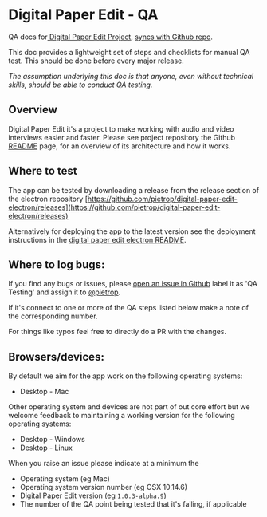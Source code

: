 # Digital Paper Edit - QA

QA docs for[ Digital Paper Edit Project](https://github.com/pietrop/digital-paper-edit-client), [syncs with Github repo](https://github.com/pietrop/digital-paper-edit-qa).

This doc provides a lightweight set of steps and checklists for manual QA test. This should be done before every major release.

_The assumption underlying this doc is that anyone, even without technical skills, should be able to conduct QA testing._

## Overview

Digital Paper Edit it's a project to make working with audio and video interviews easier and faster. Please see project repository the Github [README](https://github.com/pietrop/react-transcript-editor/blob/master/README.md) page, for an overview of its architecture and how it works.

## Where to test

The app can be tested by downloading a release from the release section of the electron repository [https://github.com/pietrop/digital-paper-edit-electron/releases](https://github.com/pietrop/digital-paper-edit-electron/releases)  

Alternatively for deploying the app to the latest version see the deployment instructions in the [digital paper edit electron README](https://github.com/pietrop/digital-paper-edit-electron#deployment).

## Where to log bugs:

If you find any bugs or issues, please [open an issue in Github](https://github.com/pietrop/react-transcript-editor/issues/new?template=bug_report.md) label it as 'QA Testing' and assign it to [@pietrop](https://github.com/pietrop).

If it's connect to one or more of the QA steps listed below make a note of the corresponding number.

For things like typos feel free to directly do a PR with the changes.

## Browsers/devices:

By default we aim for the app work on the following operating systems:

*  Desktop - Mac 

Other operating system and devices are not part of out core effort but we welcome feedback to maintaining a working version for the following operating systems:

*  Desktop - Windows 
*  Desktop - Linux

When you raise an issue please indicate at a minimum the 

* Operating system \(eg Mac\)
* Operating system version number \(eg OSX 10.14.6\)
* Digital Paper Edit version \(eg `1.0.3-alpha.9`\)
* The number of the QA point being tested that it's failing, if applicable 

  


